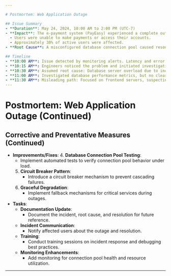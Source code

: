 ```yaml
---

# Postmortem: Web Application Outage

## Issue Summary
- **Duration**: May 24, 2024, 10:00 AM to 2:00 PM (UTC-7)
- **Impact**: The e-payment system (PayEasy) experienced a complete outage during peak hours.
  - Users were unable to make payments or access their accounts.
  - Approximately 30% of active users were affected.
- **Root Cause**: A misconfigured database connection pool caused resource exhaustion.

## Timeline
- **10:00 AM**: Issue detected by monitoring alerts. Latency and error rates spiked.
- **10:15 AM**: Engineers noticed the problem and initiated investigation.
- **10:30 AM**: Assumed root cause: Database server overload due to increased traffic.
- **11:00 AM**: Investigated database performance metrics, but no clear evidence.
- **11:30 AM**: Misleading path: Focused on frontend servers, suspecting load balancerCertainly! Let's continue with the postmortem
---
```


# Postmortem: Web Application Outage (Continued)

## Corrective and Preventative Measures (Continued)
- **Improvements/Fixes**:
  4. **Database Connection Pool Testing**:
     - Implement automated tests to verify connection pool behavior under load.
  5. **Circuit Breaker Pattern**:
     - Introduce a circuit breaker mechanism to prevent cascading failures.
  6. **Graceful Degradation**:
     - Implement fallback mechanisms for critical services during outages.
- **Tasks**:
  - **Documentation Update**:
    - Document the incident, root cause, and resolution for future reference.
  - **Incident Communication**:
    - Notify affected users about the outage and resolution.
  - **Training**:
    - Conduct training sessions on incident response and debugging best practices.
  - **Monitoring Enhancements**:
    - Add monitoring for connection pool health and resource utilization.

---
